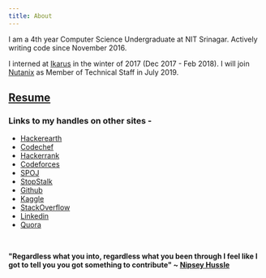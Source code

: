 ```yaml
---
title: About
---
```


I am a 4th year Computer Science Undergraduate at NIT Srinagar. Actively writing code since November 2016.

I interned at [Ikarus](https://www.ikarus.ai) in the winter of 2017 (Dec 2017 - Feb 2018). I will join [Nutanix](https://www.nutanix.com/en) as Member of Technical Staff in July 2019.

## [Resume](https://drive.google.com/file/d/1qb0miKdPmFWeUBo9mrOK2GX9_rOSRLLl/view?usp=sharing)

### Links to my handles on other sites - 

- [Hackerearth](https://www.hackerearth.com/@horcrux2301)
- [Codechef](https://www.codechef.com/users/horcrux2301)
- [Hackerrank](https://www.hackerrank.com/horcrux2301)
- [Codeforces](https://www.codeforces.com/profile/horcrux2301)
- [SPOJ](https://www.spoj.com/users/horcrux2301/)
- [StopStalk](https://www.stopstalk.com/user/profile/horcrux2301)
- [Github](https://github.com/horcrux2301)
- [Kaggle](https://www.kaggle.com/horcrux2301)
- [StackOverflow](https://stackoverflow.com/users/5120878/harsh-khajuria?tab=profile)
- [Linkedin](https://www.linkedin.com/in/horcrux2301/)
- [Quora](https://www.quora.com)

<br/>

**"Regardless what you into, regardless what you been through
I feel like I got to tell you you got something to contribute" ~ [Nipsey Hussle](https://en.wikipedia.org/wiki/Nipsey_Hussle)**

